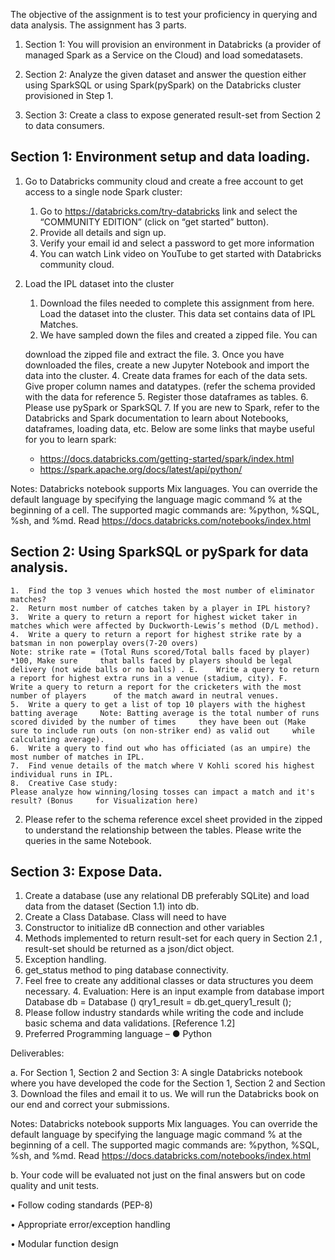
The objective of the assignment is to test your proficiency in querying and data analysis. The assignment has 3 parts.
1.	Section 1: You will provision an environment in Databricks (a provider of managed Spark as a Service on the Cloud) and load somedatasets.

2.	Section 2: Analyze the given dataset and answer the question either using SparkSQL or using Spark(pySpark) on the Databricks cluster provisioned in Step 1.

3.	Section 3: Create a class to expose generated result-set from Section 2 to data consumers.

## Section 1: Environment setup and data loading.
1.	Go to Databricks community cloud and create a free account to get access to a single node Spark cluster:
    1.	Go to https://databricks.com/try-databricks link and select the “COMMUNITY EDITION” (click on “get started” button).
    2.	Provide all details and sign up.
    3.	Verify your email id and select a password to get more information
    4.	You can watch Link video on YouTube to get started with Databricks community cloud.
2.	Load the IPL dataset into the cluster
    1.	Download the files needed to complete this assignment from here. Load the dataset into the cluster. This data set contains data of IPL Matches.
    2.	We have sampled down the files and created a zipped file. You can
 
    download the zipped file and extract the file.
    3.	Once you have downloaded the files, create a new Jupyter Notebook and import the data into the cluster.
    4.	Create data frames for each of the data sets. Give proper column names and datatypes. (refer the schema provided with the data for reference
    5.	Register those dataframes as tables.
    6.	Please use pySpark or SparkSQL
    7.	If you are new to Spark, refer to the Databricks and Spark documentation to learn about Notebooks, dataframes, loading data, etc. Below are some links that maybe useful for you to learn spark:
    *	 https://docs.databricks.com/getting-started/spark/index.html
    *	 https://spark.apache.org/docs/latest/api/python/

Notes: Databricks notebook supports Mix languages. You can override the default language by specifying the language magic command %<language> at the beginning of a cell. The supported magic commands are: %python,
%SQL, %sh, and %md. Read https://docs.databricks.com/notebooks/index.html


## Section 2: Using SparkSQL or pySpark for data analysis.


    1.	Find the top 3 venues which hosted the most number of eliminator matches?
    2.	Return most number of catches taken by a player in IPL history?
    3.	Write a query to return a report for highest wicket taker in matches which were affected by Duckworth-Lewis’s method (D/L method).
    4.	Write a query to return a report for highest strike rate by a batsman in non powerplay overs(7-20 overs)
    Note: strike rate = (Total Runs scored/Total balls faced by player) *100, Make sure     that balls faced by players should be legal delivery (not wide balls or no balls) . E.    Write a query to return a report for highest extra runs in a venue (stadium, city). F.    Write a query to return a report for the cricketers with the most number of players      of the match award in neutral venues.
    5.	Write a query to get a list of top 10 players with the highest batting average     Note: Batting average is the total number of runs scored divided by the number of times     they have been out (Make sure to include run outs (on non-striker end) as valid out     while calculating average).
    6.	Write a query to find out who has officiated (as an umpire) the most number of matches in IPL.
    7.	Find venue details of the match where V Kohli scored his highest individual runs in IPL.
    8.	Creative Case study:
    Please analyze how winning/losing tosses can impact a match and it's result? (Bonus     for Visualization here)
 
2.	Please refer to the schema reference excel sheet provided in the zipped to understand the relationship between the tables. Please write the queries in the same Notebook. 
    
## Section 3: Expose Data.
    
1.	Create a database (use any relational DB preferably SQLite) and load data from the
dataset (Section 1.1) into db.
2.	Create a Class Database. Class will need to have
1.	Constructor to initialize dB connection and other variables
2.	Methods implemented to return result-set for each query in Section
2.1	, result-set should be returned as a json/dict object.
3.	Exception handling.
4.	get_status method to ping database connectivity.
3.	Feel free to create any additional classes or data structures you deem necessary. 4. Evaluation: Here is an input example
from database import Database db = Database ()
qry1_result = db.get_query1_result ();
5.	Please follow industry standards while writing the code and include basic schema and data validations. [Reference 1.2]
6.	Preferred Programming language –
●	Python

Deliverables:

a.	For Section 1, Section 2 and Section 3: A single Databricks
notebook where you have developed the code for the Section 1, Section 2 and Section 3. Download the files and email it to us. We will run the
Databricks book on our end and correct your submissions.

Notes: Databricks notebook supports Mix languages. You can override the default language by specifying the language magic command
%<language> at the beginning of a cell. The supported magic commands are: %python, %SQL, %sh, and %md. Read https://docs.databricks.com/notebooks/index.html

b.	Your code will be evaluated not just on the final answers but on code quality and unit tests.

•	Follow coding standards (PEP-8)

•	Appropriate error/exception handling

•	Modular function design
